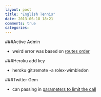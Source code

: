 ```yaml
---
layout: post
title: "English Tennis"
date: 2013-06-18 18:21
comments: true
categories: 
---
```


###Active Admin
  - weird error was based on [routes order](https://github.com/gregbell/active_admin/issues/2053)

###Heroku add key
  - heroku git:remote -a rolex-wimbledon

###Twitter Gem
  - can passing in [parameters to limit the call](https://github.com/sferik/twitter/blob/887f72586c323a9d9750072697edf78b9d4c29ab/lib/twitter/api/timelines.rb#L43)